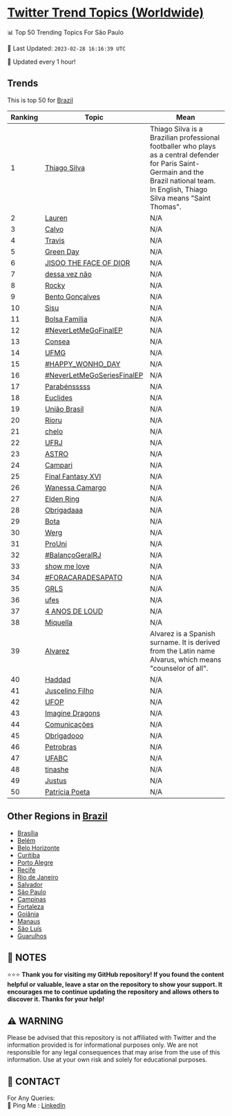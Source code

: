[Twitter Trend Topics (Worldwide)](https://github.com/ErcinDedeoglu/Twitter-Trend-Topics)
==========


📊 Top 50 Trending Topics For São Paulo

📆 Last Updated: `2023-02-28 16:16:39 UTC`

🔧 Updated every 1 hour!


## Trends

This is top 50 for [Brazil](</Brazil>)

| Ranking | Topic | Mean |
| ------- | ------------ | ------------ |
| 1 | [Thiago Silva](http://twitter.com/search?q=Thiago+Silva) | Thiago Silva is a Brazilian professional footballer who plays as a central defender for Paris Saint-Germain and the Brazil national team. In English, Thiago Silva means "Saint Thomas". |
| 2 | [Lauren](http://twitter.com/search?q=Lauren) | N/A |
| 3 | [Calvo](http://twitter.com/search?q=Calvo) | N/A |
| 4 | [Travis](http://twitter.com/search?q=Travis) | N/A |
| 5 | [Green Day](http://twitter.com/search?q=Green+Day) | N/A |
| 6 | [JISOO THE FACE OF DIOR](http://twitter.com/search?q=JISOO+THE+FACE+OF+DIOR) | N/A |
| 7 | [dessa vez não](http://twitter.com/search?q=dessa+vez+n%c3%a3o) | N/A |
| 8 | [Rocky](http://twitter.com/search?q=Rocky) | N/A |
| 9 | [Bento Gonçalves](http://twitter.com/search?q=Bento+Gon%c3%a7alves) | N/A |
| 10 | [Sisu](http://twitter.com/search?q=Sisu) | N/A |
| 11 | [Bolsa Família](http://twitter.com/search?q=Bolsa+Fam%c3%adlia) | N/A |
| 12 | [#NeverLetMeGoFinalEP](http://twitter.com/search?q=%23NeverLetMeGoFinalEP) | N/A |
| 13 | [Consea](http://twitter.com/search?q=Consea) | N/A |
| 14 | [UFMG](http://twitter.com/search?q=UFMG) | N/A |
| 15 | [#HAPPY_WONHO_DAY](http://twitter.com/search?q=%23HAPPY_WONHO_DAY) | N/A |
| 16 | [#NeverLetMeGoSeriesFinalEP](http://twitter.com/search?q=%23NeverLetMeGoSeriesFinalEP) | N/A |
| 17 | [Parabénsssss](http://twitter.com/search?q=Parab%c3%a9nsssss) | N/A |
| 18 | [Euclides](http://twitter.com/search?q=Euclides) | N/A |
| 19 | [União Brasil](http://twitter.com/search?q=Uni%c3%a3o+Brasil) | N/A |
| 20 | [Rioru](http://twitter.com/search?q=Rioru) | N/A |
| 21 | [chelo](http://twitter.com/search?q=chelo) | N/A |
| 22 | [UFRJ](http://twitter.com/search?q=UFRJ) | N/A |
| 23 | [ASTRO](http://twitter.com/search?q=ASTRO) | N/A |
| 24 | [Campari](http://twitter.com/search?q=Campari) | N/A |
| 25 | [Final Fantasy XVI](http://twitter.com/search?q=Final+Fantasy+XVI) | N/A |
| 26 | [Wanessa Camargo](http://twitter.com/search?q=Wanessa+Camargo) | N/A |
| 27 | [Elden Ring](http://twitter.com/search?q=Elden+Ring) | N/A |
| 28 | [Obrigadaaa](http://twitter.com/search?q=Obrigadaaa) | N/A |
| 29 | [Bota](http://twitter.com/search?q=Bota) | N/A |
| 30 | [Werg](http://twitter.com/search?q=Werg) | N/A |
| 31 | [ProUni](http://twitter.com/search?q=ProUni) | N/A |
| 32 | [#BalançoGeralRJ](http://twitter.com/search?q=%23Balan%c3%a7oGeralRJ) | N/A |
| 33 | [show me love](http://twitter.com/search?q=show+me+love) | N/A |
| 34 | [#FORACARADESAPATO](http://twitter.com/search?q=%23FORACARADESAPATO) | N/A |
| 35 | [GRLS](http://twitter.com/search?q=GRLS) | N/A |
| 36 | [ufes](http://twitter.com/search?q=ufes) | N/A |
| 37 | [4 ANOS DE LOUD](http://twitter.com/search?q=4+ANOS+DE+LOUD) | N/A |
| 38 | [Miquella](http://twitter.com/search?q=Miquella) | N/A |
| 39 | [Alvarez](http://twitter.com/search?q=Alvarez) | Alvarez is a Spanish surname. It is derived from the Latin name Alvarus, which means "counselor of all". |
| 40 | [Haddad](http://twitter.com/search?q=Haddad) | N/A |
| 41 | [Juscelino Filho](http://twitter.com/search?q=Juscelino+Filho) | N/A |
| 42 | [UFOP](http://twitter.com/search?q=UFOP) | N/A |
| 43 | [Imagine Dragons](http://twitter.com/search?q=Imagine+Dragons) | N/A |
| 44 | [Comunicações](http://twitter.com/search?q=Comunica%c3%a7%c3%b5es) | N/A |
| 45 | [Obrigadooo](http://twitter.com/search?q=Obrigadooo) | N/A |
| 46 | [Petrobras](http://twitter.com/search?q=Petrobras) | N/A |
| 47 | [UFABC](http://twitter.com/search?q=UFABC) | N/A |
| 48 | [tinashe](http://twitter.com/search?q=tinashe) | N/A |
| 49 | [Justus](http://twitter.com/search?q=Justus) | N/A |
| 50 | [Patrícia Poeta](http://twitter.com/search?q=Patr%c3%adcia+Poeta) | N/A |



## Other Regions in [Brazil](</Brazil>)

* [Brasília](</Brazil/Brasília.md>)
* [Belém](</Brazil/Belém.md>)
* [Belo Horizonte](</Brazil/Belo Horizonte.md>)
* [Curitiba](</Brazil/Curitiba.md>)
* [Porto Alegre](</Brazil/Porto Alegre.md>)
* [Recife](</Brazil/Recife.md>)
* [Rio de Janeiro](</Brazil/Rio de Janeiro.md>)
* [Salvador](</Brazil/Salvador.md>)
* [São Paulo](</Brazil/São Paulo.md>)
* [Campinas](</Brazil/Campinas.md>)
* [Fortaleza](</Brazil/Fortaleza.md>)
* [Goiânia](</Brazil/Goiânia.md>)
* [Manaus](</Brazil/Manaus.md>)
* [São Luís](</Brazil/São Luís.md>)
* [Guarulhos](</Brazil/Guarulhos.md>)



## 📝 NOTES

⭐⭐⭐ **Thank you for visiting my GitHub repository! If you found the content helpful or valuable, leave a star on the repository to show your support. It encourages me to continue updating the repository and allows others to discover it. Thanks for your help!**


## ⚠️ WARNING

Please be advised that this repository is not affiliated with Twitter and the information provided is for informational purposes only. We are not responsible for any legal consequences that may arise from the use of this information. Use at your own risk and solely for educational purposes.


## 📨 CONTACT

 For Any Queries:  
            🏓 Ping Me : [LinkedIn](https://www.linkedin.com/in/ercindedeoglu/)
